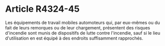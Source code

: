 # Article R4324-45

  
Les équipements de travail mobiles automoteurs qui, par eux-mêmes ou du fait de leurs remorques ou de leur chargement, présentent des risques d'incendie sont munis de dispositifs de lutte contre l'incendie, sauf si le lieu d'utilisation en est équipé à des endroits suffisamment rapprochés.